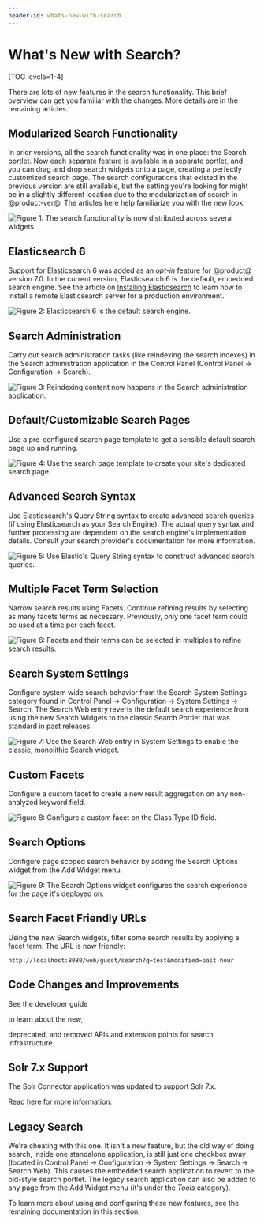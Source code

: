 ```yaml
---
header-id: whats-new-with-search
---
```


# What's New with Search?

[TOC levels=1-4]

There are lots of new features in the search functionality. This brief overview
can get you familiar with the changes. More details are in the remaining
articles.

## Modularized Search Functionality
In prior versions, all the search functionality was in one place: the Search
portlet. Now each separate feature is available in a separate portlet, and you
can drag and drop search widgets onto a page, creating a perfectly customized
search page. The search configurations that existed in the previous version are
still available, but the setting you're looking for might be in a slightly
different location due to the modularization of search in @product-ver@. The
articles here help familiarize you with the new look.

![Figure 1: The search functionality is now distributed across several widgets.](../../images/search-widgets.png)

## Elasticsearch 6
Support for Elasticsearch 6 was added as an *opt-in* feature for @product@
version 7.0. In the current version, Elasticsearch 6 is the default, embedded
search engine. See the article on 
[Installing Elasticsearch](/docs/7-1/deploy/-/knowledge_base/d/installing-elasticsearch)
to learn how to install a remote Elasticsearch server for a production
environment.

![Figure 2: Elasticsearch 6 is the default search engine.](../../images/search-elasticsearch6.png)

## Search Administration
Carry out search administration tasks (like reindexing the search indexes) in
the Search administration application in the Control Panel (Control Panel
&rarr; Configuration &rarr; Search).

![Figure 3: Reindexing content now happens in the Search administration application.](../../images/search-admin.png)

## Default/Customizable Search Pages
Use a pre-configured search page template to get a sensible default search
page up and running.

![Figure 4: Use the search page template to create your site's dedicated search page.](../../images/search-page-template.png)

## Advanced Search Syntax
Use Elasticsearch's Query String syntax to create advanced search queries (if
using Elasticsearch as your Search Engine). The actual query syntax and further
processing are dependent on the search engine's implementation details. Consult
your search provider's documentation for more information.

![Figure 5: Use Elastic's Query String syntax to construct advanced search queries.](../../images/search-advanced-syntax.png)

## Multiple Facet Term Selection
Narrow search results using Facets. Continue refining results by selecting as
many facets terms as necessary. Previously, only one facet term
could be used at a time per each facet.

![Figure 6: Facets and their terms can be selected in multiples to refine search results.](../../images/search-multiple-facet-selection.png)

## Search System Settings
Configure system wide search behavior from the Search System Settings category
found in Control Panel &rarr; Configuration &rarr; System Settings &rarr;
Search. The Search Web entry reverts the default search experience from using
the new Search Widgets to the classic Search Portlet that was standard in past
releases. 

![Figure 7: Use the Search Web entry in System Settings to enable the classic, monolithic Search widget.](../../images/search-web-system-settings.png)

## Custom Facets
Configure a custom facet to create a new result aggregation on any
non-analyzed keyword field. 

![Figure 8: Configure a custom facet on the Class Type ID field.](../../images/search-custom-facet.png)

## Search Options
Configure page scoped search behavior by adding the Search Options widget from
the Add Widget menu.

![Figure 9: The Search Options widget configures the search experience for
the page it's deployed on.](../../images/search-options.png)

## Search Facet Friendly URLs
Using the new Search widgets, filter some search results by applying a facet
term. The URL is now friendly:

    http://localhost:8080/web/guest/search?q=test&modified=past-hour

## Code Changes and Improvements
See the developer guide
<!--(/develop/tutorials/-/knowledge_base/7-1/search)--> to learn about the new,
deprecated, and removed APIs and extension points for search infrastructure.

## Solr 7.x Support
The Solr Connector application was updated to support Solr 7.x. 

Read
[here](discover/deployment/-/knowledge_base/7-1/installing-solr) 
for more information.

## Legacy Search
We're cheating with this one. It isn't a new feature, but the old way of doing
search, inside one standalone application, is still just one checkbox away
(located in Control Panel &rarr; Configuration &rarr; System Settings &rarr;
Search &rarr; Search Web). This causes the embedded search application to revert
to the old-style search portlet. The legacy search application can also be added
to any page from the Add Widget menu (it's under the *Tools* category).

To learn more about using and configuring these new features, see the remaining
documentation in this section.
